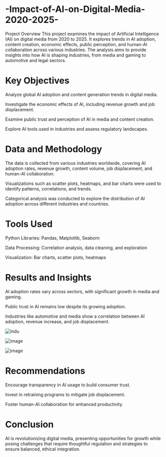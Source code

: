 # -Impact-of-AI-on-Digital-Media-2020-2025-
Project Overview
This project examines the impact of Artificial Intelligence (AI) on digital media from 2020 to 2025. It explores trends in AI adoption, content creation, economic effects, public perception, and human-AI collaboration across various industries. The analysis aims to provide insights into how AI is shaping industries, from media and gaming to automotive and legal sectors.

# Key Objectives
Analyze global AI adoption and content generation trends in digital media.

Investigate the economic effects of AI, including revenue growth and job displacement.

Examine public trust and perception of AI in media and content creation.

Explore AI tools used in industries and assess regulatory landscapes.

# Data and Methodology
The data is collected from various industries worldwide, covering AI adoption rates, revenue growth, content volume, job displacement, and human-AI collaboration.

Visualizations such as scatter plots, heatmaps, and bar charts were used to identify patterns, correlations, and trends.

Categorical analysis was conducted to explore the distribution of AI adoption across different industries and countries.

# Tools Used
Python Libraries: Pandas, Matplotlib, Seaborn

Data Processing: Correlation analysis, data cleaning, and exploration

Visualization: Bar charts, scatter plots, heatmaps

# Results and Insights
AI adoption rates vary across sectors, with significant growth in media and gaming.

Public trust in AI remains low despite its growing adoption.

Industries like automotive and media show a correlation between AI adoption, revenue increase, and job displacement.

![Indu](https://github.com/user-attachments/assets/b7a995c4-c2df-4651-b349-a890464ade09)

![image](https://github.com/user-attachments/assets/bbf1a690-bac0-41d5-a3d4-af8bbe25a958)

![image](https://github.com/user-attachments/assets/ead4931a-d5af-445e-af61-132a3cbcbfe1)

# Recommendations
Encourage transparency in AI usage to build consumer trust.

Invest in retraining programs to mitigate job displacement.

Foster human-AI collaboration for enhanced productivity.

# Conclusion
AI is revolutionizing digital media, presenting opportunities for growth while posing challenges that require thoughtful regulation and strategies to ensure balanced, ethical integration.
